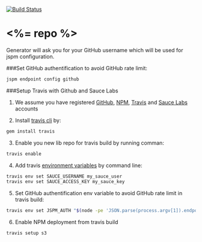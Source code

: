 [![Build Status](https://secure.travis-ci.org/toddmoore/test-generator.png?branch=master)](https://travis-ci.org/toddmoore/test-generator)
  
<%= repo %>
===========
Generator will ask you for your GitHub username which will be used for jspm configuration.

###Set GitHub authentification to avoid GitHub rate limit:
```bash
jspm endpoint config github 
```

###Setup Travis with Github and Sauce Labs

 1. We assume you have registered [GitHub](https://github.com/join), [NPM](https://www.npmjs.com/signup), [Travis](https://travis-ci.org) and [Sauce Labs](https://saucelabs.com/opensauce) accounts

 2. Install [travis cli](https://github.com/travis-ci/travis.rb#env) by:
  ```bash
  gem install travis
  ```

 3. Enable you new lib repo for travis build by running comman:
  ```bash
  travis enable
  ```

 4. Add travis [environment variables](http://blog.travis-ci.com/2014-08-22-environment-variables/) by command line:
  ```bash
  travis env set SAUCE_USERNAME my_sauce_user
  travis env set SAUCE_ACCESS_KEY my_sauce_key
  ```

 5. Set GitHub authentification env variable to avoid GitHub rate limit in travis build:
  ```bash
  travis env set JSPM_AUTH "$(node -pe 'JSON.parse(process.argv[1]).endpoints.github.auth' "$(cat ~/.jspm/config)")"
  ```

 6. Enable NPM deployment from travis build
  ```bash
  travis setup s3
  ```
